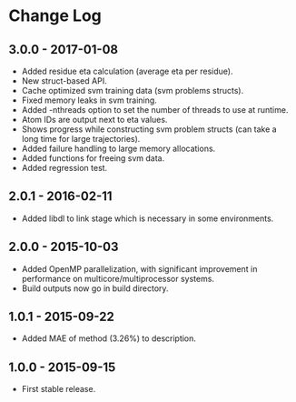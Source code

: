 # Change Log

## 3.0.0 - 2017-01-08
- Added residue eta calculation (average eta per residue).
- New struct-based API.
- Cache optimized svm training data (svm problems structs).
- Fixed memory leaks in svm training.
- Added -nthreads option to set the number of threads to use at runtime.
- Atom IDs are output next to eta values.
- Shows progress while constructing svm problem structs (can take a long time for large trajectories).
- Added failure handling to large memory allocations.
- Added functions for freeing svm data.
- Added regression test.

## 2.0.1 - 2016-02-11
- Added libdl to link stage which is necessary in some environments.

## 2.0.0 - 2015-10-03
- Added OpenMP parallelization, with significant improvement in performance on multicore/multiprocessor systems.
- Build outputs now go in build directory.

## 1.0.1 - 2015-09-22
- Added MAE of method (3.26%) to description.

## 1.0.0 - 2015-09-15
- First stable release.
